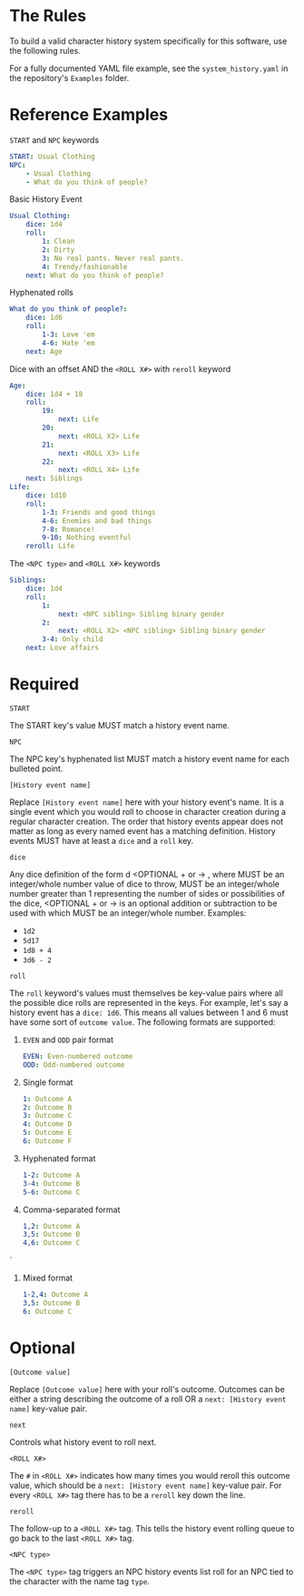 # The Rules

To build a valid character history system specifically for this software, use the following rules.

For a fully documented YAML file example, see the `system_history.yaml` in the repository's `Examples` folder.

# Reference Examples

`START` and `NPC` keywords

```yaml
START: Usual Clothing
NPC:
    - Usual Clothing
    - What do you think of people?
```

Basic History Event

```yaml
Usual Clothing:
    dice: 1d4
    roll:
        1: Clean
        2: Dirty
        3: No real pants. Never real pants.
        4: Trendy/fashionable
    next: What do you think of people?
```

Hyphenated rolls

```yaml
What do you think of people?:
    dice: 1d6
    roll:
        1-3: Love 'em
        4-6: Hate 'em
    next: Age
```

Dice with an offset AND the `<ROLL X#>` with `reroll` keyword

```yaml
Age:
    dice: 1d4 + 18
    roll:
        19:
            next: Life
        20:
            next: <ROLL X2> Life
        21:
            next: <ROLL X3> Life
        22:
            next: <ROLL X4> Life
    next: Siblings
Life:
    dice: 1d10
    roll:
        1-3: Friends and good things
        4-6: Enemies and bad things
        7-8: Romance!
        9-10: Nothing eventful
    reroll: Life
```

The `<NPC type>` and `<ROLL X#>` keywords

```yaml
Siblings:
    dice: 1d4
    roll:
        1:
            next: <NPC sibling> Sibling binary gender
        2:
            next: <ROLL X2> <NPC sibling> Sibling binary gender
        3-4: Only child
    next: Love affairs
```

# Required

`START`

The START key's value MUST match a history event name.

`NPC`

The NPC key's hyphenated list MUST match a history event name for each bulleted point.

`[History event name]`

Replace `[History event name]` here with your history event's name.  It is a single event which you would roll to choose in character creation during a regular character creation.  The order that history events appear does not matter as long as every named event has a matching definition.  History events MUST have at least a `dice` and a `roll` key.

`dice`

Any dice definition of the form <QUANTITY>d<SIDES> <OPTIONAL + or -> <OPTIONAL OFFSET>, where <QUANTITY> MUST be an integer/whole number value of dice to throw, <SIDES> MUST be an integer/whole number greater than 1 representing the number of sides or possibilities of the dice, <OPTIONAL + or -> is an optional addition or subtraction to be used with <OPTIONAL OFFSET> which MUST be an integer/whole number.  Examples:

- `1d2`
- `5d17`
- `1d8 + 4`
- `3d6 - 2`

`roll`

The `roll` keyword's values must themselves be key-value pairs where all the possible dice rolls are represented in the keys.  For example, let's say a history event has a `dice: 1d6`.  This means all values between 1 and 6 must have some sort of `outcome value`.  The following formats are supported:

1. `EVEN` and `ODD` pair format

    ```yaml
    EVEN: Even-numbered outcome
    ODD: Odd-numbered outcome
    ```

1. Single format

    ```yaml
    1: Outcome A
    2: Outcome B
    3: Outcome C
    4: Outcome D
    5: Outcome E
    6: Outcome F
    ```

1. Hyphenated format

    ```yaml
    1-2: Outcome A
    3-4: Outcome B
    5-6: Outcome C
    ```

1. Comma-separated format

    ```yaml
    1,2: Outcome A
    3,5: Outcome B
    4,6: Outcome C
    ```
`
1. Mixed format

    ```yaml
    1-2,4: Outcome A
    3,5: Outcome B
    6: Outcome C
    ```

# Optional

`[Outcome value]`

Replace `[Outcome value]` here with your roll's outcome.  Outcomes can be either a string describing the outcome of a roll OR a `next: [History event name]` key-value pair.

`next`

Controls what history event to roll next.

`<ROLL X#>`

The `#` in `<ROLL X#>` indicates how many times you would reroll this outcome value, which should be a `next: [History event name]` key-value pair.  For every `<ROLL X#>` tag there has to be a `reroll` key down the line.

`reroll`

The follow-up to a `<ROLL X#>` tag.  This tells the history event rolling queue to go back to the last `<ROLL X#>` tag.

`<NPC type>`

The `<NPC type>` tag triggers an NPC history events list roll for an NPC tied to the character with the name tag `type`.
